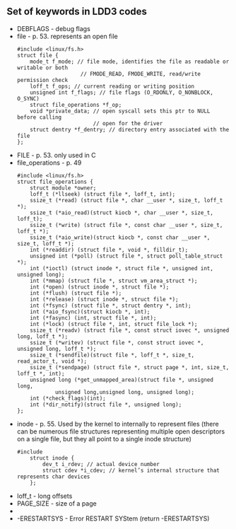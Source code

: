 ## Set of keywords in LDD3 codes

+ DEBFLAGS - debug flags
+ file - p. 53. represents an open file
	```
	#include <linux/fs.h>
	struct file {
		mode_t f_mode; // file mode, identifies the file as readable or writable or both
						// FMODE_READ, FMODE_WRITE, read/write permission check
		loff_t f_ops; // current reading or writing position
		unsigned int f_flags; // file flags (O_RDONLY, O_NONBLOCK, O_SYNC)
		struct file_operations *f_op;
		void *private_data; // open syscall sets this ptr to NULL before calling
							// open for the driver
		struct dentry *f_dentry; // directory entry associated with the file
	};
	```
+ FILE - p. 53. only used in C
+ file_operations - p. 49
    ```
	#include <linux/fs.h>
	struct file_operations {
		struct module *owner;
		loff_t (*llseek) (struct file *, loff_t, int);
		ssize_t (*read) (struct file *, char __user *, size_t, loff_t *);
		ssize_t (*aio_read)(struct kiocb *, char __user *, size_t, loff_t);
		ssize_t (*write) (struct file *, const char __user *, size_t, loff_t *);
		ssize_t (*aio_write)(struct kiocb *, const char __user *, size_t, loff_t *);
		int (*readdir) (struct file *, void *, filldir_t);
		unsigned int (*poll) (struct file *, struct poll_table_struct *);
		int (*ioctl) (struct inode *, struct file *, unsigned int, unsigned long);
		int (*mmap) (struct file *, struct vm_area_struct *);
		int (*open) (struct inode *, struct file *);
		int (*flush) (struct file *);
		int (*release) (struct inode *, struct file *);
		int (*fsync) (struct file *, struct dentry *, int);
		int (*aio_fsync)(struct kiocb *, int);
		int (*fasync) (int, struct file *, int);
		int (*lock) (struct file *, int, struct file_lock *);
		ssize_t (*readv) (struct file *, const struct iovec *, unsigned long, loff_t *);
		ssize_t (*writev) (struct file *, const struct iovec *, unsigned long, loff_t *);
		ssize_t (*sendfile)(struct file *, loff_t *, size_t, read_actor_t, void *);
		ssize_t (*sendpage) (struct file *, struct page *, int, size_t, loff_t *, int);
		unsigned long (*get_unmapped_area)(struct file *, unsigned long, 
				unsigned long,unsigned long, unsigned long);
		int (*check_flags)(int);
		int (*dir_notify)(struct file *, unsigned long);
	};
	```
+ inode - p. 55. Used by the kernel to internally to represent files (there can be numerous file structures representing multiple open descriptors on a single file, but they all point to a single inode structure)
	```
	#include
        struct inode {
            dev_t i_rdev; // actual device number
            struct cdev *i_cdev; // kernel’s internal structure that represents char devices
        };
	```
+ loff_t - long offsets
+ PAGE_SIZE - size of a page
+
+ -ERESTARTSYS - Error RESTART SYStem (return -ERESTARTSYS)
